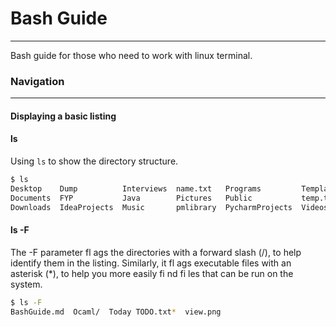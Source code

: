 # Bash Guide
---

Bash guide for those who need to work with linux terminal.

### Navigation
---

#### Displaying a basic listing

#### ls
Using ```ls``` to show the directory structure.

```sh
$ ls
Desktop    Dump          Interviews  name.txt   Programs         Templates
Documents  FYP           Java        Pictures   Public           temp.txt
Downloads  IdeaProjects  Music       pmlibrary  PycharmProjects  Videos

```

#### ls -F

The -F parameter fl ags the directories with a forward slash (/), to help identify them in the listing. Similarly, it fl ags executable files with an asterisk (*), to help you more easily fi nd fi les that can be run on the system.

```bash
$ ls -F
BashGuide.md  Ocaml/  Today TODO.txt*  view.png
```

